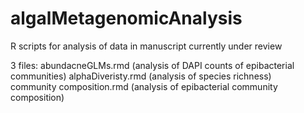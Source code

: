 # algalMetagenomicAnalysis
R scripts for analysis of data in manuscript currently under review

3 files:
abundacneGLMs.rmd (analysis of DAPI counts of epibacterial communities)
alphaDiveristy.rmd (analysis of species richness)  
community composition.rmd (analysis of epibacterial community composition)
